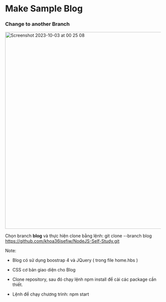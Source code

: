 # Make Sample Blog 
### Change to another Branch 
<img width="637" alt="Screenshot 2023-10-03 at 00 25 08" src="https://github.com/khoa36isefiw/NodeJS-Self-Study/assets/97817877/747e0340-6485-4e6c-9428-867b279965c9">

Chọn branch **blog** và thực hiện clone bằng lệnh: git clone --branch blog https://github.com/khoa36isefiw/NodeJS-Self-Study.git

Note:
   - Blog có sử dụng boostrap 4 và JQuery ( trong file home.hbs )
   - CSS cơ bản giao diện cho Blog
   - Clone repository, sau đó chạy lệnh npm install để cài các package cần thiết.

   - Lệnh để chạy chương trình: npm start
